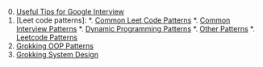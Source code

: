 0. [Useful Tips for Google Interview](https://www.educative.io/blog/google-coding-interview)
1. [Leet code patterns]:
*. [Common Leet Code Patterns](https://leetcode.com/discuss/interview-question/448285/List-of-questions-sorted-by-common-patterns)
*. [Common Interview Patterns](https://medium.com/@nagamalliaditya3/coding-interview-patterns-for-microsoft-facebook-google-amazon-and-netflix-83f950bac9be)
*. [Dynamic Programming Patterns](https://leetcode.com/discuss/general-discussion/458695/dynamic-programming-patterns)
*. [Other Patterns](https://medium.com/leetcode-patterns)
*. [Leetcode Patterns](https://github.com/SeanPrashad/leetcode-patterns)
2. [Grokking OOP Patterns](https://www.educative.io/courses/grokking-the-object-oriented-design-interview)
3. [Grokking System Design](https://www.educative.io/courses/grokking-the-system-design-interview)

